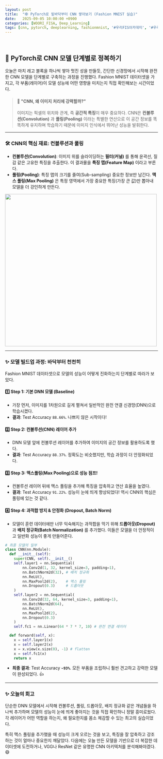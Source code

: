 ```yaml
---
layout: post
title:  "🕸️ PyTorch로 밑바닥부터 CNN 쌓아보기 (Fashion MNIST 실습)"
date:   2025-09-05 10:00:00 +0900
categories: [WOORI_FISA, Deep_Learning]
tags: [cnn, pytorch, deeplearning, fashionmnist, '#우리FIS아카데미', '#우리FISA', '#AI엔지니어링']
---
```


<br>

## 🚀 PyTorch로 CNN 모델 단계별로 정복하기

오늘은 마치 레고 블록을 하나씩 쌓아 멋진 성을 만들듯, 간단한 신경망에서 시작해 완전한 CNN 모델을 단계별로 구축하는 과정을 진행했다. Fashion MNIST 데이터셋을 가지고, 각 부품(레이어)이 모델 성능에 어떤 영향을 미치는지 직접 확인해보는 시간이었다.

> #### 🧐 "CNN, 왜 이미지 처리에 강력할까?"
> 이미지는 픽셀의 위치와 관계, 즉 **공간적 특징**이 매우 중요하다. CNN은 **컨볼루션(Convolution)** 과 **풀링(Pooling)** 이라는 특별한 연산으로 이 공간 정보를 똑똑하게 유지하며 학습하기 때문에 이미지 인식에서 뛰어난 성능을 발휘한다.

---

### 🛠️ CNN의 핵심 재료: 컨볼루션과 풀링

- **컨볼루션(Convolution)**: 이미지 위를 슬라이딩하는 **필터(커널)** 를 통해 윤곽선, 질감 같은 고유한 특징을 추출한다. 이 결과물을 **특징 맵(Feature Map)** 이라고 부른다.
- **풀링(Pooling)**: 특징 맵의 크기를 줄여(Sub-sampling) 중요한 정보만 남긴다. **맥스 풀링(Max Pooling)** 은 특정 영역에서 가장 중요한 특징(가장 큰 값)만 뽑아내 모델을 더 강인하게 만든다.

<img src="https://miro.medium.com/v2/resize:fit:1400/0*qREkleedQfWNO6ee.gif" width="500">

---

### ✨ 모델 빌드업 과정: 바닥부터 천천히

Fashion MNIST 데이터셋으로 모델의 성능이 어떻게 진화하는지 단계별로 따라가 보았다.

#### **1️⃣ Step 1: 기본 DNN 모델 (Baseline)**
- 가장 먼저, 이미지를 1차원으로 길게 펼쳐서 일반적인 완전 연결 신경망(DNN)으로 학습시켰다.
- **결과**: Test Accuracy `88.66%`. 나쁘지 않은 시작이다!

#### **2️⃣ Step 2: 컨볼루션(CNN) 레이어 추가**
- DNN 모델 앞에 컨볼루션 레이어를 추가하여 이미지의 공간 정보를 활용하도록 했다.
- **결과**: Test Accuracy `88.37%`. 정확도는 비슷했지만, 학습 과정이 더 안정화되었다.

#### **3️⃣ Step 3: 맥스풀링(Max Pooling)으로 성능 점프!**
- 컨볼루션 레이어 뒤에 맥스 풀링을 추가해 특징을 압축하고 연산 효율을 높였다.
- **결과**: Test Accuracy `91.22%`. 성능이 눈에 띄게 향상되었다! 역시 CNN의 핵심은 풀링에 있는 것 같다.

#### **4️⃣ Step 4: 과적합 방지 & 안정화 (Dropout, Batch Norm)**
- 모델이 훈련 데이터에만 너무 익숙해지는 과적합을 막기 위해 **드롭아웃(Dropout)** 과 **배치 정규화(Batch Normalization)** 를 추가했다. 이들은 모델을 더 안정적이고 일반화 성능이 좋게 만들어준다.

```python
# 최종 모델의 일부
class CNN(nn.Module):
  def __init__(self):
    super(CNN, self).__init__()
    self.layer1 = nn.Sequential(
        nn.Conv2d(1, 32, kernel_size=3, padding=1),
        nn.BatchNorm2d(32), # 배치 정규화
        nn.ReLU(),
        nn.MaxPool2d(2),    # 맥스 풀링
        nn.Dropout(0.3)     # 드롭아웃
    )
    self.layer2 = nn.Sequential(
        nn.Conv2d(32, 64, kernel_size=3, padding=1),
        nn.BatchNorm2d(64),
        nn.ReLU(),
        nn.MaxPool2d(2),
        nn.Dropout(0.3)
    )
    self.fc1 = nn.Linear(64 * 7 * 7, 10) # 완전 연결 레이어

  def forward(self, x):
    x = self.layer1(x)
    x = self.layer2(x)
    x = x.view(x.size(0), -1) # flatten
    x = self.fc1(x)
    return x
```

- **최종 결과**: Test Accuracy **`~93%`**. 모든 부품을 조립하니 훨씬 견고하고 강력한 모델이 완성되었다. 👍

---

### ✨ 오늘의 회고

단순한 DNN 모델에서 시작해 컨볼루션, 풀링, 드롭아웃, 배치 정규화 같은 개념들을 하나씩 추가하며 모델의 성능이 눈에 띄게 좋아지는 것을 직접 확인하니 정말 흥미로웠다. 각 레이어가 어떤 역할을 하는지, 왜 필요한지를 몸소 체감할 수 있는 최고의 실습이었다.

특히 맥스 풀링을 추가했을 때 성능이 크게 오르는 것을 보고, 특징을 잘 압축하고 강조하는 것이 얼마나 중요한지 깨달았다. 다음에는 오늘 만든 모델을 기반으로 더 복잡한 데이터셋에 도전하거나, VGG나 ResNet 같은 유명한 CNN 아키텍처를 분석해봐야겠다. 😄

